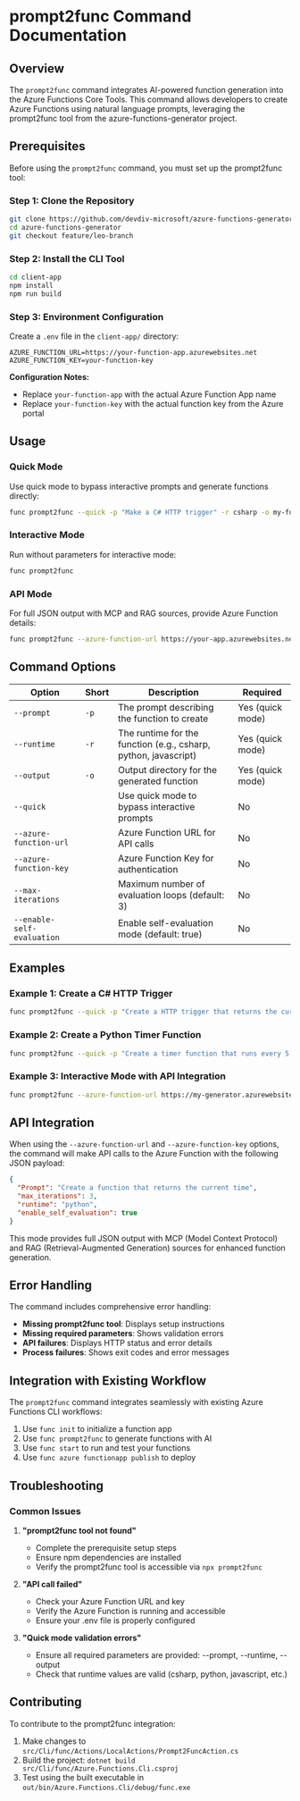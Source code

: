 # prompt2func Command Documentation

## Overview

The `prompt2func` command integrates AI-powered function generation into the Azure Functions Core Tools. This command allows developers to create Azure Functions using natural language prompts, leveraging the prompt2func tool from the azure-functions-generator project.

## Prerequisites

Before using the `prompt2func` command, you must set up the prompt2func tool:

### Step 1: Clone the Repository
```bash
git clone https://github.com/devdiv-microsoft/azure-functions-generator.git
cd azure-functions-generator
git checkout feature/leo-branch
```

### Step 2: Install the CLI Tool
```bash
cd client-app
npm install
npm run build
```

### Step 3: Environment Configuration
Create a `.env` file in the `client-app/` directory:
```
AZURE_FUNCTION_URL=https://your-function-app.azurewebsites.net
AZURE_FUNCTION_KEY=your-function-key
```

**Configuration Notes:**
- Replace `your-function-app` with the actual Azure Function App name
- Replace `your-function-key` with the actual function key from the Azure portal

## Usage

### Quick Mode
Use quick mode to bypass interactive prompts and generate functions directly:

```bash
func prompt2func --quick -p "Make a C# HTTP trigger" -r csharp -o my-function
```

### Interactive Mode
Run without parameters for interactive mode:

```bash
func prompt2func
```

### API Mode
For full JSON output with MCP and RAG sources, provide Azure Function details:

```bash
func prompt2func --azure-function-url https://your-app.azurewebsites.net --azure-function-key your-key
```

## Command Options

| Option | Short | Description | Required |
|--------|-------|-------------|----------|
| `--prompt` | `-p` | The prompt describing the function to create | Yes (quick mode) |
| `--runtime` | `-r` | The runtime for the function (e.g., csharp, python, javascript) | Yes (quick mode) |
| `--output` | `-o` | Output directory for the generated function | Yes (quick mode) |
| `--quick` | | Use quick mode to bypass interactive prompts | No |
| `--azure-function-url` | | Azure Function URL for API calls | No |
| `--azure-function-key` | | Azure Function Key for authentication | No |
| `--max-iterations` | | Maximum number of evaluation loops (default: 3) | No |
| `--enable-self-evaluation` | | Enable self-evaluation mode (default: true) | No |

## Examples

### Example 1: Create a C# HTTP Trigger
```bash
func prompt2func --quick -p "Create a HTTP trigger that returns the current time" -r csharp -o time-function
```

### Example 2: Create a Python Timer Function
```bash
func prompt2func --quick -p "Create a timer function that runs every 5 minutes and logs a message" -r python -o timer-function
```

### Example 3: Interactive Mode with API Integration
```bash
func prompt2func --azure-function-url https://my-generator.azurewebsites.net --azure-function-key abc123
```

## API Integration

When using the `--azure-function-url` and `--azure-function-key` options, the command will make API calls to the Azure Function with the following JSON payload:

```json
{
  "Prompt": "Create a function that returns the current time",
  "max_iterations": 3,
  "runtime": "python",
  "enable_self_evaluation": true
}
```

This mode provides full JSON output with MCP (Model Context Protocol) and RAG (Retrieval-Augmented Generation) sources for enhanced function generation.

## Error Handling

The command includes comprehensive error handling:

- **Missing prompt2func tool**: Displays setup instructions
- **Missing required parameters**: Shows validation errors
- **API failures**: Displays HTTP status and error details
- **Process failures**: Shows exit codes and error messages

## Integration with Existing Workflow

The `prompt2func` command integrates seamlessly with existing Azure Functions CLI workflows:

1. Use `func init` to initialize a function app
2. Use `func prompt2func` to generate functions with AI
3. Use `func start` to run and test your functions
4. Use `func azure functionapp publish` to deploy

## Troubleshooting

### Common Issues

1. **"prompt2func tool not found"**
   - Complete the prerequisite setup steps
   - Ensure npm dependencies are installed
   - Verify the prompt2func tool is accessible via `npx prompt2func`

2. **"API call failed"**
   - Check your Azure Function URL and key
   - Verify the Azure Function is running and accessible
   - Ensure your .env file is properly configured

3. **"Quick mode validation errors"**
   - Ensure all required parameters are provided: --prompt, --runtime, --output
   - Check that runtime values are valid (csharp, python, javascript, etc.)

## Contributing

To contribute to the prompt2func integration:

1. Make changes to `src/Cli/func/Actions/LocalActions/Prompt2FuncAction.cs`
2. Build the project: `dotnet build src/Cli/func/Azure.Functions.Cli.csproj`
3. Test using the built executable in `out/bin/Azure.Functions.Cli/debug/func.exe`
